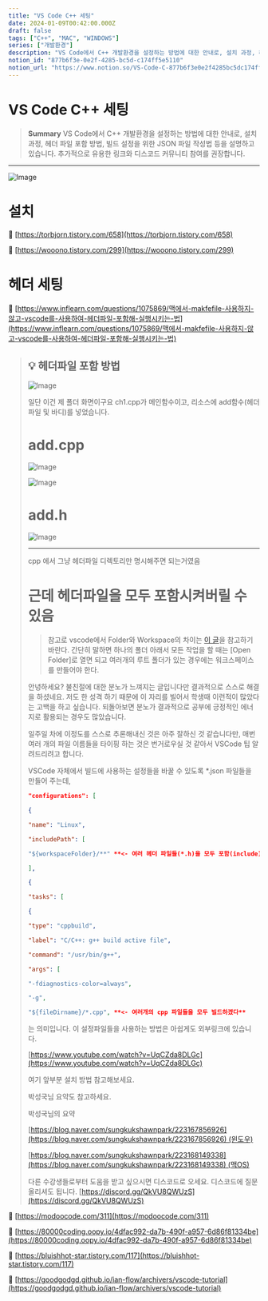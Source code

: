 ```yaml
---
title: "VS Code C++ 세팅"
date: 2024-01-09T00:42:00.000Z
draft: false
tags: ["C++", "MAC", "WINDOWS"]
series: ["개발환경"]
description: "VS Code에서 C++ 개발환경을 설정하는 방법에 대한 안내로, 설치 과정, 헤더 파일 포함 방법, 빌드 설정을 위한 JSON 파일 작성법 등을 설명하고 있습니다. 추가적으로 유용한 링크와 디스코드 커뮤니티 참여를 권장합니다."
notion_id: "877b6f3e-0e2f-4285-bc5d-c174ff5e5110"
notion_url: "https://www.notion.so/VS-Code-C-877b6f3e0e2f4285bc5dc174ff5e5110"
---
```


# VS Code C++ 세팅

> **Summary**
> VS Code에서 C++ 개발환경을 설정하는 방법에 대한 안내로, 설치 과정, 헤더 파일 포함 방법, 빌드 설정을 위한 JSON 파일 작성법 등을 설명하고 있습니다. 추가적으로 유용한 링크와 디스코드 커뮤니티 참여를 권장합니다.

---

![Image](https://prod-files-secure.s3.us-west-2.amazonaws.com/09ccd4d5-876c-4bba-bbdf-cc77a0a11257/cbfb64a9-d4b8-4c99-869d-eac3213cf0a6/Untitled.png?X-Amz-Algorithm=AWS4-HMAC-SHA256&X-Amz-Content-Sha256=UNSIGNED-PAYLOAD&X-Amz-Credential=ASIAZI2LB4662C46VFHT%2F20250724%2Fus-west-2%2Fs3%2Faws4_request&X-Amz-Date=20250724T115816Z&X-Amz-Expires=3600&X-Amz-Security-Token=IQoJb3JpZ2luX2VjEAMaCXVzLXdlc3QtMiJHMEUCIBIazqG33ozT0sFhV4V4oMfezLe4u8fdKGh4WDhEk3k4AiEA9W54Pk%2BXyww8yjf5keJ%2BBjmCtPhp7L3qTAVfQO%2BBIE0q%2FwMILBAAGgw2Mzc0MjMxODM4MDUiDGJa2RleyTbxwFrFNircA26Rbikry9q3H7vy27r0eAJxTDw8e%2BxU6Sxoeb9hYxKQXsqe6iu0BqBIIeYDATRoCbCFgq33ADHiYeBCAE1tKW36xGw53RVrxYK7o0q3aUsNwQT2GRzuYU%2F7pQB5T9eQKKOZaXjHc6%2BE%2F1Ksfis0HIkcWaKqlDLiIzXG5p%2F2t93xRj2pLRO6%2FEyF06R85kLsGMEIdwpecSa3ESptJjHAkcs%2BYfJSkr1rkMiYCmhsH5H0xOoZsD1ihT0QIEzVgN7jFqNkX0iM4ART0yedkzEFvSFJP2db04CnLF7rFNnhri2%2Bfz0JfZXnnbjLpB57xz8GCDewHRqmBoCBSF3VELH2PBg%2B8p%2FMzAHiF0QQmdRCQw%2FIYZLFc3CG3OF1zQg5BQC%2FsFu81zojn4%2Bzw6bEokvKs5zmRjWL9Fsd7td2%2BIzmfLhY3H7lXtKSt49TwFINLp6ZDUvMt1jkAvmE2XRW0eoLE5OPfqKB03paxYQCw0TJcCvBmEL23w2pzZHCaf0Zo6QJvjDMYTRjl5TwCzziF1NXPgadOzBPsXXv0Gnj9l4XJQ3clEBXLcBgY1qonCDKFckhcAIHGPFDSYgxS3klc6mZjJI2EtT%2BzZqnZCfDlqZZT54XPMl9HKiVlgvooFPBMO%2BbiMQGOqUBPzMHWCDp6cAO%2FJ8sPSEWxK6mCSow4aCs02NR4xI%2Bvr0su8LWWRzkkCitQynais4igO2Il3SuZrkmn%2FZaxPqaAvCzoH5%2BDR4QIISHcgaLtL3ixK7EL4S1yU%2Bw4J6o0Ky1HMwiQHMM0Cvw0bgZC3WpG3mLOq3dhzF8sxQbPFKRGp3J0cikgK6PYkJSJ6P1xePpZRKiPWUv52aa9p8fkETiYooyAgHc&X-Amz-Signature=5e7349f2eece4e6fab2668ae22593c0b837ded1816ae5a58e3604bd6cf49deac&X-Amz-SignedHeaders=host&x-amz-checksum-mode=ENABLED&x-id=GetObject)

# 설치

🔗 [https://torbjorn.tistory.com/658](https://torbjorn.tistory.com/658)

🔗 [https://wooono.tistory.com/299](https://wooono.tistory.com/299)


# 헤더 세팅

🔗 [https://www.inflearn.com/questions/1075869/맥에서-makfefile-사용하지-않고-vscode를-사용하여-헤더파일-포함해-실행시키는-법](https://www.inflearn.com/questions/1075869/맥에서-makfefile-사용하지-않고-vscode를-사용하여-헤더파일-포함해-실행시키는-법)

> 💡 **헤더파일 포함 방법**
> ---
>
> ![Image](https://prod-files-secure.s3.us-west-2.amazonaws.com/09ccd4d5-876c-4bba-bbdf-cc77a0a11257/549032c6-e95a-4b85-bd22-f981081bd948/Untitled.png?X-Amz-Algorithm=AWS4-HMAC-SHA256&X-Amz-Content-Sha256=UNSIGNED-PAYLOAD&X-Amz-Credential=ASIAZI2LB466WZZ5CMTQ%2F20250724%2Fus-west-2%2Fs3%2Faws4_request&X-Amz-Date=20250724T115816Z&X-Amz-Expires=3600&X-Amz-Security-Token=IQoJb3JpZ2luX2VjEAMaCXVzLXdlc3QtMiJHMEUCIHKGg2KUrsz1hCe9KEBAjP7jjgseYeOgI7giXNrE8BE5AiEA6dT9fiS1T9Yh5fkqNU3tNlg1jZbOks8lXSX3p1UaNyYq%2FwMILBAAGgw2Mzc0MjMxODM4MDUiDC502lYpr9E%2Fi8AELSrcAxGbmpupLvlETFo%2Bp%2F7i9muD7HItKMZrnzDP6CA3nScAkKNk9W2AbJKyEkVzMJE%2FF%2B5N5SjzKMPWJhhctIyoUum7urv5iVhvFlSUMHGFWL2gRWRYHquuxtVW0oM%2BdJUnSLrKeA1UQtCskEUcTsvqmL0P458E3XmX61KjX6teGKNDzSSAJCXC%2FB86MLD2OimgK8abGQoI3ueXcJRYlgtx7fOuzmKA5aUAT0lNTSbzcl%2Bc8KGsz%2BjZzNQoyudNjK4jfoi3Kq2%2B1Oe9RcPcQ5Mx%2BhGhDHd8vcPDzSghhOTU1u2PTmYULFNiK095kOkFzbNekfsboRjqm0XqyoOWcmgP2UYuoVFZ%2FnpTSOGc%2BR9zifrZPuq9qk2LxCgRR6XqOBRm9SAdlG9kzpzOE3wPX4eW0XedltBdeR5ehlnVttrjvjRZ6ZnMyDxmr58CksOFuhbd1YLwD6SoC8rHARYKxsFrOFyvScMun5WdTz7%2BiRf5VlgXtI4VPriW%2Bcd0RLoOjI%2Bl8qXt4kCY3bXwu9n5zDs1Wdv9scZpwlMlnUZ3fyk7cdlF%2FiNcuKFriyPj6V46qXA84LcHE0JwLUaTsXolyDMknyat0zPJ8DYlpG78kzfS3AdpiZttU4ekg1E29VDzMKWbiMQGOqUBHpWgJtqBUUxVKnl0u6MAUkAgY%2BVMU%2Fjjm5SHnEMM1I8H6N2ay5EhGJH6X4GZRILMEI9DML5PEhBZB7KqXJuJYM8wFtL%2F1e8BXTiTLC68N3w%2BFHPa0PRIoyW6FWdi4m%2FxELr%2FJgG0ZpRCtuTz4z75tOi61jG%2BUmE7TCnxCIg6drvoGOrZZcHDLo5eP0asRudPfE5cHyYpmOvNu65Q1dXOROrF4trs&X-Amz-Signature=974e93298bb4aeadc5dd6e5f3196837a06068e6ebd5d3946f20f2249daa66fd0&X-Amz-SignedHeaders=host&x-amz-checksum-mode=ENABLED&x-id=GetObject)
>
> 일단 이건 제 폴더 화면이구요 ch1.cpp가 메인함수이고, 리소스에 add함수(헤더파일 및 바디)를 넣었습니다.
>
> # add.cpp
>
> ![Image](https://prod-files-secure.s3.us-west-2.amazonaws.com/09ccd4d5-876c-4bba-bbdf-cc77a0a11257/b222aff5-a8b1-4bb8-8edc-21bfc7e5294e/Untitled.png?X-Amz-Algorithm=AWS4-HMAC-SHA256&X-Amz-Content-Sha256=UNSIGNED-PAYLOAD&X-Amz-Credential=ASIAZI2LB466WZZ5CMTQ%2F20250724%2Fus-west-2%2Fs3%2Faws4_request&X-Amz-Date=20250724T115816Z&X-Amz-Expires=3600&X-Amz-Security-Token=IQoJb3JpZ2luX2VjEAMaCXVzLXdlc3QtMiJHMEUCIHKGg2KUrsz1hCe9KEBAjP7jjgseYeOgI7giXNrE8BE5AiEA6dT9fiS1T9Yh5fkqNU3tNlg1jZbOks8lXSX3p1UaNyYq%2FwMILBAAGgw2Mzc0MjMxODM4MDUiDC502lYpr9E%2Fi8AELSrcAxGbmpupLvlETFo%2Bp%2F7i9muD7HItKMZrnzDP6CA3nScAkKNk9W2AbJKyEkVzMJE%2FF%2B5N5SjzKMPWJhhctIyoUum7urv5iVhvFlSUMHGFWL2gRWRYHquuxtVW0oM%2BdJUnSLrKeA1UQtCskEUcTsvqmL0P458E3XmX61KjX6teGKNDzSSAJCXC%2FB86MLD2OimgK8abGQoI3ueXcJRYlgtx7fOuzmKA5aUAT0lNTSbzcl%2Bc8KGsz%2BjZzNQoyudNjK4jfoi3Kq2%2B1Oe9RcPcQ5Mx%2BhGhDHd8vcPDzSghhOTU1u2PTmYULFNiK095kOkFzbNekfsboRjqm0XqyoOWcmgP2UYuoVFZ%2FnpTSOGc%2BR9zifrZPuq9qk2LxCgRR6XqOBRm9SAdlG9kzpzOE3wPX4eW0XedltBdeR5ehlnVttrjvjRZ6ZnMyDxmr58CksOFuhbd1YLwD6SoC8rHARYKxsFrOFyvScMun5WdTz7%2BiRf5VlgXtI4VPriW%2Bcd0RLoOjI%2Bl8qXt4kCY3bXwu9n5zDs1Wdv9scZpwlMlnUZ3fyk7cdlF%2FiNcuKFriyPj6V46qXA84LcHE0JwLUaTsXolyDMknyat0zPJ8DYlpG78kzfS3AdpiZttU4ekg1E29VDzMKWbiMQGOqUBHpWgJtqBUUxVKnl0u6MAUkAgY%2BVMU%2Fjjm5SHnEMM1I8H6N2ay5EhGJH6X4GZRILMEI9DML5PEhBZB7KqXJuJYM8wFtL%2F1e8BXTiTLC68N3w%2BFHPa0PRIoyW6FWdi4m%2FxELr%2FJgG0ZpRCtuTz4z75tOi61jG%2BUmE7TCnxCIg6drvoGOrZZcHDLo5eP0asRudPfE5cHyYpmOvNu65Q1dXOROrF4trs&X-Amz-Signature=636d7559a3ba65a6c46c0b5fd85306178022ed4e3f92ed52e9daaa4f4b0a6203&X-Amz-SignedHeaders=host&x-amz-checksum-mode=ENABLED&x-id=GetObject)
>
> ![Image](https://prod-files-secure.s3.us-west-2.amazonaws.com/09ccd4d5-876c-4bba-bbdf-cc77a0a11257/180dbbf5-1af1-4d69-912a-05d7c20ec22b/Untitled.png?X-Amz-Algorithm=AWS4-HMAC-SHA256&X-Amz-Content-Sha256=UNSIGNED-PAYLOAD&X-Amz-Credential=ASIAZI2LB466WZZ5CMTQ%2F20250724%2Fus-west-2%2Fs3%2Faws4_request&X-Amz-Date=20250724T115816Z&X-Amz-Expires=3600&X-Amz-Security-Token=IQoJb3JpZ2luX2VjEAMaCXVzLXdlc3QtMiJHMEUCIHKGg2KUrsz1hCe9KEBAjP7jjgseYeOgI7giXNrE8BE5AiEA6dT9fiS1T9Yh5fkqNU3tNlg1jZbOks8lXSX3p1UaNyYq%2FwMILBAAGgw2Mzc0MjMxODM4MDUiDC502lYpr9E%2Fi8AELSrcAxGbmpupLvlETFo%2Bp%2F7i9muD7HItKMZrnzDP6CA3nScAkKNk9W2AbJKyEkVzMJE%2FF%2B5N5SjzKMPWJhhctIyoUum7urv5iVhvFlSUMHGFWL2gRWRYHquuxtVW0oM%2BdJUnSLrKeA1UQtCskEUcTsvqmL0P458E3XmX61KjX6teGKNDzSSAJCXC%2FB86MLD2OimgK8abGQoI3ueXcJRYlgtx7fOuzmKA5aUAT0lNTSbzcl%2Bc8KGsz%2BjZzNQoyudNjK4jfoi3Kq2%2B1Oe9RcPcQ5Mx%2BhGhDHd8vcPDzSghhOTU1u2PTmYULFNiK095kOkFzbNekfsboRjqm0XqyoOWcmgP2UYuoVFZ%2FnpTSOGc%2BR9zifrZPuq9qk2LxCgRR6XqOBRm9SAdlG9kzpzOE3wPX4eW0XedltBdeR5ehlnVttrjvjRZ6ZnMyDxmr58CksOFuhbd1YLwD6SoC8rHARYKxsFrOFyvScMun5WdTz7%2BiRf5VlgXtI4VPriW%2Bcd0RLoOjI%2Bl8qXt4kCY3bXwu9n5zDs1Wdv9scZpwlMlnUZ3fyk7cdlF%2FiNcuKFriyPj6V46qXA84LcHE0JwLUaTsXolyDMknyat0zPJ8DYlpG78kzfS3AdpiZttU4ekg1E29VDzMKWbiMQGOqUBHpWgJtqBUUxVKnl0u6MAUkAgY%2BVMU%2Fjjm5SHnEMM1I8H6N2ay5EhGJH6X4GZRILMEI9DML5PEhBZB7KqXJuJYM8wFtL%2F1e8BXTiTLC68N3w%2BFHPa0PRIoyW6FWdi4m%2FxELr%2FJgG0ZpRCtuTz4z75tOi61jG%2BUmE7TCnxCIg6drvoGOrZZcHDLo5eP0asRudPfE5cHyYpmOvNu65Q1dXOROrF4trs&X-Amz-Signature=9c7b3d4392922d766c3651a2d87c900df3be1a4ba444d489990c7385e3a5aae1&X-Amz-SignedHeaders=host&x-amz-checksum-mode=ENABLED&x-id=GetObject)
>
> # add.h
>
> ![Image](https://prod-files-secure.s3.us-west-2.amazonaws.com/09ccd4d5-876c-4bba-bbdf-cc77a0a11257/7e956632-69ab-4f0c-a7bc-9c5d3aa7a30e/Untitled.png?X-Amz-Algorithm=AWS4-HMAC-SHA256&X-Amz-Content-Sha256=UNSIGNED-PAYLOAD&X-Amz-Credential=ASIAZI2LB466WZZ5CMTQ%2F20250724%2Fus-west-2%2Fs3%2Faws4_request&X-Amz-Date=20250724T115816Z&X-Amz-Expires=3600&X-Amz-Security-Token=IQoJb3JpZ2luX2VjEAMaCXVzLXdlc3QtMiJHMEUCIHKGg2KUrsz1hCe9KEBAjP7jjgseYeOgI7giXNrE8BE5AiEA6dT9fiS1T9Yh5fkqNU3tNlg1jZbOks8lXSX3p1UaNyYq%2FwMILBAAGgw2Mzc0MjMxODM4MDUiDC502lYpr9E%2Fi8AELSrcAxGbmpupLvlETFo%2Bp%2F7i9muD7HItKMZrnzDP6CA3nScAkKNk9W2AbJKyEkVzMJE%2FF%2B5N5SjzKMPWJhhctIyoUum7urv5iVhvFlSUMHGFWL2gRWRYHquuxtVW0oM%2BdJUnSLrKeA1UQtCskEUcTsvqmL0P458E3XmX61KjX6teGKNDzSSAJCXC%2FB86MLD2OimgK8abGQoI3ueXcJRYlgtx7fOuzmKA5aUAT0lNTSbzcl%2Bc8KGsz%2BjZzNQoyudNjK4jfoi3Kq2%2B1Oe9RcPcQ5Mx%2BhGhDHd8vcPDzSghhOTU1u2PTmYULFNiK095kOkFzbNekfsboRjqm0XqyoOWcmgP2UYuoVFZ%2FnpTSOGc%2BR9zifrZPuq9qk2LxCgRR6XqOBRm9SAdlG9kzpzOE3wPX4eW0XedltBdeR5ehlnVttrjvjRZ6ZnMyDxmr58CksOFuhbd1YLwD6SoC8rHARYKxsFrOFyvScMun5WdTz7%2BiRf5VlgXtI4VPriW%2Bcd0RLoOjI%2Bl8qXt4kCY3bXwu9n5zDs1Wdv9scZpwlMlnUZ3fyk7cdlF%2FiNcuKFriyPj6V46qXA84LcHE0JwLUaTsXolyDMknyat0zPJ8DYlpG78kzfS3AdpiZttU4ekg1E29VDzMKWbiMQGOqUBHpWgJtqBUUxVKnl0u6MAUkAgY%2BVMU%2Fjjm5SHnEMM1I8H6N2ay5EhGJH6X4GZRILMEI9DML5PEhBZB7KqXJuJYM8wFtL%2F1e8BXTiTLC68N3w%2BFHPa0PRIoyW6FWdi4m%2FxELr%2FJgG0ZpRCtuTz4z75tOi61jG%2BUmE7TCnxCIg6drvoGOrZZcHDLo5eP0asRudPfE5cHyYpmOvNu65Q1dXOROrF4trs&X-Amz-Signature=2cd13f4f2af1d34fa375d096f8f84ec20c27538ff57437e919cc10c89842412d&X-Amz-SignedHeaders=host&x-amz-checksum-mode=ENABLED&x-id=GetObject)
>
>
> ---
>
>
> cpp 에서 그냥 헤더파일 디렉토리만 명시해주면 되는거였음
>
>
> # 근데 헤더파일을 모두 포함시켜버릴 수 있음
>
> > 참고로 vscode에서 Folder와 Workspace의 차이는 [이 글](https://stackoverflow.com/a/57134632)을 참고하기 바란다. 
> 간단히 말하면 하나의 폴더 아래서 모든 작업을 할 때는 [Open Folder]로 열면 되고 
> 여러개의 루트 폴더가 있는 경우에는 워크스페이스를 만들어야 한다.
>
> 안녕하세요? 불친절에 대한 분노가 느껴지는 글입니다만 결과적으로 스스로 해결을 하셨네요. 저도 한 성격 하기 때문에 이 자리를 빌어서 학생때 이런적이 많았다는 고백을 하고 싶습니다. 되돌아보면 분노가 결과적으로 공부에 긍정적인 에너지로 활용되는 경우도 많았습니다.
>
> 일주일 차에 이정도를 스스로 추론해내신 것은 아주 잘하신 것 같습니다만, 매번 여러 개의 파일 이름들을 타이핑 하는 것은 번거로우실 것 같아서 VSCode 팁 알려드리려고 합니다.
>
> VSCode 자체에서 빌드에 사용하는 설정들을 바꿀 수 있도록 *.json 파일들을 만들어 주는데,
>
>
> ```json
> "configurations": [
>
> {
>
> "name": "Linux",
>
> "includePath": [
>
> "${workspaceFolder}/**" **<- 여러 헤더 파일들(*.h)을 모두 포함(include)시키겠다.**
>
> ],
> ```
>
> ```json
> {
>
> "tasks": [
>
> {
>
> "type": "cppbuild",
>
> "label": "C/C++: g++ build active file",
>
> "command": "/usr/bin/g++",
>
> "args": [
>
> "-fdiagnostics-color=always",
>
> "-g",
>
> "${fileDirname}/*.cpp", **<- 여러개의 cpp 파일들을 모두 빌드하겠다**
> ```
>
> 는 의미입니다. 이 설정파일들을 사용하는 방법은 아쉽게도 외부링크에 있습니다.
>
> [https://www.youtube.com/watch?v=UqCZda8DLGc](https://www.youtube.com/watch?v=UqCZda8DLGc)
>
> 여기 앞부분 설치 방법 참고해보세요.
>
> 박성국님 요약도 참고하세요.
>
> 박성국님의 요약
>
> [https://blog.naver.com/sungkukshawnpark/223167856926](https://blog.naver.com/sungkukshawnpark/223167856926) (윈도우)
>
> [https://blog.naver.com/sungkukshawnpark/223168149338](https://blog.naver.com/sungkukshawnpark/223168149338) (맥OS)
>
> 다른 수강생들로부터 도움을 받고 싶으시면 디스코드로 오세요. 디스코드에 질문 올리셔도 됩니다. [https://discord.gg/QkVU8QWUzS](https://discord.gg/QkVU8QWUzS)
>
>

🔗 [https://modoocode.com/311](https://modoocode.com/311)

🔗 [https://80000coding.oopy.io/4dfac992-da7b-490f-a957-6d86f81334be](https://80000coding.oopy.io/4dfac992-da7b-490f-a957-6d86f81334be)

🔗 [https://bluishhot-star.tistory.com/117](https://bluishhot-star.tistory.com/117)

🔗 [https://goodgodgd.github.io/ian-flow/archivers/vscode-tutorial](https://goodgodgd.github.io/ian-flow/archivers/vscode-tutorial)

